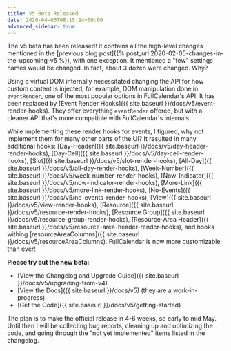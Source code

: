 ```yaml
---
title: V5 Beta Released
date: 2020-04-06T08:15:24+00:00
advanced_sidebar: true
---
```


The v5 beta has been released! It contains all the high-level changes mentioned in the [previous blog post]({% post_url 2020-02-05-changes-in-the-upcoming-v5 %}), with one exception. It mentioned a "few" settings names would be changed. In fact, about 3 dozen were changed. Why?

Using a virtual DOM internally necessitated changing the API for how custom content is injected, for example, DOM manipulation done in `eventRender`, one of the most popular options in FullCalendar's API. It has been replaced by [Event Render Hooks]({{ site.baseurl }}/docs/v5/event-render-hooks). They offer everything `eventRender` offered, but with a cleaner API that's more compatible with FullCalendar's internals.

While implementing these render hooks for events, I figured, why not implement them for many other parts of the UI? It resulted in many additional hooks: [Day-Header]({{ site.baseurl }}/docs/v5/day-header-render-hooks), [Day-Cell]({{ site.baseurl }}/docs/v5/day-cell-render-hooks), [Slot]({{ site.baseurl }}/docs/v5/slot-render-hooks), [All-Day]({{ site.baseurl }}/docs/v5/all-day-render-hooks), [Week-Number]({{ site.baseurl }}/docs/v5/week-number-render-hooks), [Now-Indicator]({{ site.baseurl }}/docs/v5/now-indicator-render-hooks), [More-Link]({{ site.baseurl }}/docs/v5/more-link-render-hooks), [No-Events]({{ site.baseurl }}/docs/v5/no-events-render-hooks), [View]({{ site.baseurl }}/docs/v5/view-render-hooks), [Resource]({{ site.baseurl }}/docs/v5/resource-render-hooks), [Resource Group]({{ site.baseurl }}/docs/v5/resource-group-render-hooks), [Resource-Area Header]({{ site.baseurl }}/docs/v5/resource-area-header-render-hooks), and hooks withing [resourceAreaColumns]({{ site.baseurl }}/docs/v5/resourceAreaColumns). FullCalendar is now more customizable than ever!

**Please try out the new beta:**

- [View the Changelog and Upgrade Guide]({{ site.baseurl }}/docs/v5/upgrading-from-v4)
- [View the Docs]({{ site.baseurl }}/docs/v5) (they are a work-in-progress)
- [Get the Code]({{ site.baseurl }}/docs/v5/getting-started)

The plan is to make the official release in 4-6 weeks, so early to mid May. Until then I will be collecting bug reports, cleaning up and optimizing the code, and going through the "not yet implemented" items listed in the changelog.
